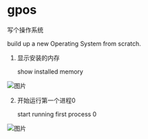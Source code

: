 # gpos
写个操作系统

build up a new Operating System from scratch.
1. 显示安装的内存
   
   show installed memory

![图片](https://user-images.githubusercontent.com/39359146/134795177-f30e7ff5-f600-42c5-819e-9aa3645698de.png)

2. 开始运行第一个进程0

   start running first process 0
  
![图片](https://user-images.githubusercontent.com/39359146/138578370-109e8a61-a714-4c2b-bab8-c356c8bc7cfd.png)
